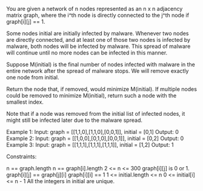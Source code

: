 You are given a network of n nodes represented as an n x n adjacency matrix
graph, where the i^th node is directly connected to the j^th node if
graph[i][j] == 1.

Some nodes initial are initially infected by malware. Whenever two nodes are
directly connected, and at least one of those two nodes is infected by
malware, both nodes will be infected by malware. This spread of malware will
continue until no more nodes can be infected in this manner.

Suppose M(initial) is the final number of nodes infected with malware in the
entire network after the spread of malware stops. We will remove exactly one
node from initial.

Return the node that, if removed, would minimize M(initial). If multiple
nodes could be removed to minimize M(initial), return such a node with the
smallest index.

Note that if a node was removed from the initial list of infected nodes, it
might still be infected later due to the malware spread.


Example 1:
Input: graph = [[1,1,0],[1,1,0],[0,0,1]], initial = [0,1]
Output: 0
Example 2:
Input: graph = [[1,0,0],[0,1,0],[0,0,1]], initial = [0,2]
Output: 0
Example 3:
Input: graph = [[1,1,1],[1,1,1],[1,1,1]], initial = [1,2]
Output: 1


Constraints:


n == graph.length
n == graph[i].length
2 <= n <= 300
graph[i][j] is 0 or 1.
graph[i][j] == graph[j][i]
graph[i][i] == 1
1 <= initial.length <= n
0 <= initial[i] <= n - 1
All the integers in initial are unique.




